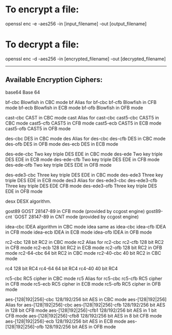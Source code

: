# To encrypt a file:

openssl enc -e -aes256 -in [input_filename] -out [output_filename]

# To decrypt a file:

openssl enc -d -aes256 -in [encrypted_filename] -out [decrypted_filename]

------------------------------------

## Available Encryption Ciphers:

base64             Base 64

 bf-cbc             Blowfish in CBC mode
 bf                 Alias for bf-cbc
 bf-cfb             Blowfish in CFB mode
 bf-ecb             Blowfish in ECB mode
 bf-ofb             Blowfish in OFB mode

 cast-cbc           CAST in CBC mode
 cast               Alias for cast-cbc
 cast5-cbc          CAST5 in CBC mode
 cast5-cfb          CAST5 in CFB mode
 cast5-ecb          CAST5 in ECB mode
 cast5-ofb          CAST5 in OFB mode

 des-cbc            DES in CBC mode
 des                Alias for des-cbc
 des-cfb            DES in CBC mode
 des-ofb            DES in OFB mode
 des-ecb            DES in ECB mode

 des-ede-cbc        Two key triple DES EDE in CBC mode
 des-ede            Two key triple DES EDE in ECB mode
 des-ede-cfb        Two key triple DES EDE in CFB mode
 des-ede-ofb        Two key triple DES EDE in OFB mode

 des-ede3-cbc       Three key triple DES EDE in CBC mode
 des-ede3           Three key triple DES EDE in ECB mode
 des3               Alias for des-ede3-cbc
 des-ede3-cfb       Three key triple DES EDE CFB mode
 des-ede3-ofb       Three key triple DES EDE in OFB mode

 desx               DESX algorithm.

 gost89             GOST 28147-89 in CFB mode (provided by ccgost engine)
 gost89-cnt        `GOST 28147-89 in CNT mode (provided by ccgost engine) 

 idea-cbc           IDEA algorithm in CBC mode
 idea               same as idea-cbc
 idea-cfb           IDEA in CFB mode
 idea-ecb           IDEA in ECB mode
 idea-ofb           IDEA in OFB mode

 rc2-cbc            128 bit RC2 in CBC mode
 rc2                Alias for rc2-cbc
 rc2-cfb            128 bit RC2 in CFB mode
 rc2-ecb            128 bit RC2 in ECB mode
 rc2-ofb            128 bit RC2 in OFB mode
 rc2-64-cbc         64 bit RC2 in CBC mode
 rc2-40-cbc         40 bit RC2 in CBC mode

 rc4                128 bit RC4
 rc4-64             64 bit RC4
 rc4-40             40 bit RC4

 rc5-cbc            RC5 cipher in CBC mode
 rc5                Alias for rc5-cbc
 rc5-cfb            RC5 cipher in CFB mode
 rc5-ecb            RC5 cipher in ECB mode
 rc5-ofb            RC5 cipher in OFB mode

 aes-[128|192|256]-cbc  128/192/256 bit AES in CBC mode
 aes-[128|192|256]      Alias for aes-[128|192|256]-cbc
 aes-[128|192|256]-cfb  128/192/256 bit AES in 128 bit CFB mode
 aes-[128|192|256]-cfb1 128/192/256 bit AES in 1 bit CFB mode
 aes-[128|192|256]-cfb8 128/192/256 bit AES in 8 bit CFB mode
 aes-[128|192|256]-ecb  128/192/256 bit AES in ECB mode
 aes-[128|192|256]-ofb  128/192/256 bit AES in OFB mode
